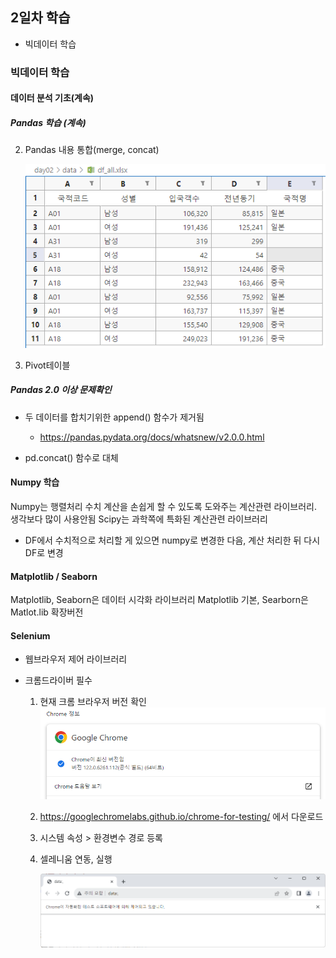 ## 2일차 학습

- 빅데이터 학습

### 빅데이터 학습

#### 데이터 분석 기초(계속)

##### Pandas 학습 (계속)

2. Pandas 내용 통합(merge, concat)

   ![concat결과](https://raw.githubusercontent.com/KangJeoungMi/bigdata-analysis-2024/main/images/ba002.png)

3. Pivot테이블

##### Pandas 2.0 이상 문제확인

- 두 데이터를 합치기위한 append() 함수가 제거됨

  - https://pandas.pydata.org/docs/whatsnew/v2.0.0.html

- pd.concat() 함수로 대체

#### Numpy 학습

Numpy는 행렬처리 수치 계산을 손쉽게 할 수 있도록 도와주는 계산관련 라이브러리. 생각보다 많이 사용안됨
Scipy는 과학쪽에 특화된 계산관련 라이브러리

- DF에서 수치적으로 처리할 게 있으면 numpy로 변경한 다음, 계산 처리한 뒤 다시 DF로 변경

#### Matplotlib / Seaborn

Matplotlib, Seaborn은 데이터 시각화 라이브러리
Matplotlib 기본, Searborn은 Matlot.lib 확장버전

#### Selenium

- 웹브라우저 제어 라이브러리
- 크롬드라이버 필수

  1. 현재 크롬 브라우저 버전 확인
     ![크롬버전확인](https://raw.githubusercontent.com/KangJeoungMi/bigdata-analysis-2024/main/images/ba003.png)

  2. https://googlechromelabs.github.io/chrome-for-testing/ 에서 다운로드
  3. 시스템 속성 > 환경변수 경로 등록
  4. 셀레니움 연동, 실행

     ![셀레니움연동](https://raw.githubusercontent.com/KangJeoungMi/bigdata-analysis-2024/main/images/ba004.png)
